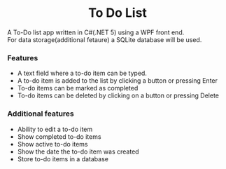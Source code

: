 <h1 align="center">To Do List</h1>

A To-Do list app written in C#(.NET 5) using a WPF front end.  
For data storage(additional fetaure) a SQLite database will be used.

### Features

- A text field where a to-do item can be typed.
- A to-do item is added to the list by clicking a button or pressing Enter
- To-do items can be marked as completed
- To-do items can be deleted by clicking on a button or pressing Delete

### Additional features  

- Ability to edit a to-do item
- Show completed to-do items
- Show active to-do items
- Show the date the to-do item was created
- Store to-do items in a database 

